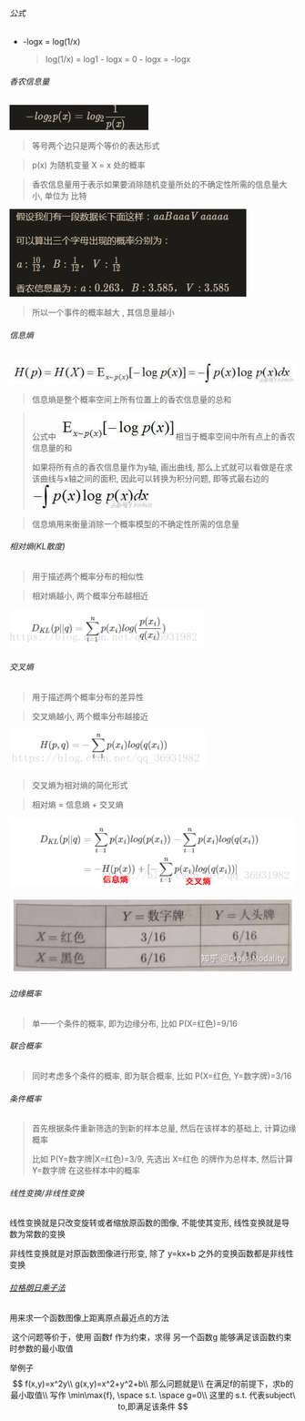 ###### 公式

* -logx = log(1/x)

  > log(1/x) = log1 - logx = 0 - logx = -logx







###### 香农信息量

![1615082121698](数学.assets/1615082121698.png)

> 等号两个边只是两个等价的表达形式

> p(x) 为随机变量 X = x 处的概率

> 香农信息量用于表示如果要消除随机变量所处的不确定性所需的信息量大小, 单位为 比特 

![1615082251524](数学.assets/1615082251524.png)

> 所以一个事件的概率越大 , 其信息量越小





###### 信息熵

![1615100540310](数学.assets/1615100540310.png)

> 信息熵是整个概率空间上所有位置上的香农信息量的总和

> 公式中 ![1615100649267](数学.assets/1615100649267.png)相当于概率空间中所有点上的香农信息量的和
>
> 如果将所有点的香农信息量作为y轴, 画出曲线, 那么上式就可以看做是在求该曲线与x轴之间的面积, 因此可以转换为积分问题, 即等式最右边的 ![1615100850010](数学.assets/1615100850010.png)

> 信息熵用来衡量消除一个概率模型的不确定性所需的信息量



###### 相对熵(KL散度)

> 用于描述两个概率分布的相似性

> 相对熵越小, 两个概率分布越相近

![1615101296732](数学.assets/1615101296732.png)



###### 交叉熵

> 用于描述两个概率分布的差异性

> 交叉熵越小, 两个概率分布越接近

![1615101670983](数学.assets/1615101670983.png)

>  交叉熵为相对熵的简化形式

> 相对熵 = 信息熵 + 交叉熵

![1615101751444](数学.assets/1615101751444.png)







![1617344938605](数学.assets/1617344938605.png)

###### 边缘概率

> 单一一个条件的概率, 即为边缘分布, 比如 P(X=红色)=9/16

###### 联合概率

> 同时考虑多个条件的概率, 即为联合概率, 比如 P(X=红色, Y=数字牌)=3/16

###### 条件概率

> 首先根据条件重新筛选的到新的样本总量, 然后在该样本的基础上, 计算边缘概率
>
> 比如 P(Y=数字牌|X=红色)=3/9, 先选出 X=红色 的牌作为总样本, 然后计算 Y=数字牌 在这些样本中的概率



###### 线性变换/非线性变换

线性变换就是只改变旋转或者缩放原函数的图像, 不能使其变形, 线性变换就是导数为常数的变换

非线性变换就是对原函数图像进行形变, 除了 y=kx+b 之外的变换函数都是非线性变换









###### [拉格朗日乘子法](https://www.matongxue.com/madocs/939/)

用来求一个函数图像上距离原点最近点的方法

​		这个问题等价于，使用 函数f 作为约束，求得 另一个函数g 能够满足该函数约束时参数的最小取值

举例子
$$
f(x,y)=x^2y\\
g(x,y)=x^2+y^2+b\\
那么问题就是\\
在满足f的前提下，求b的最小取值\\
写作 \min\max{f}, \space s.t. \space g=0\\
这里的 s.t. 代表subject\ to,即满足该条件
$$
